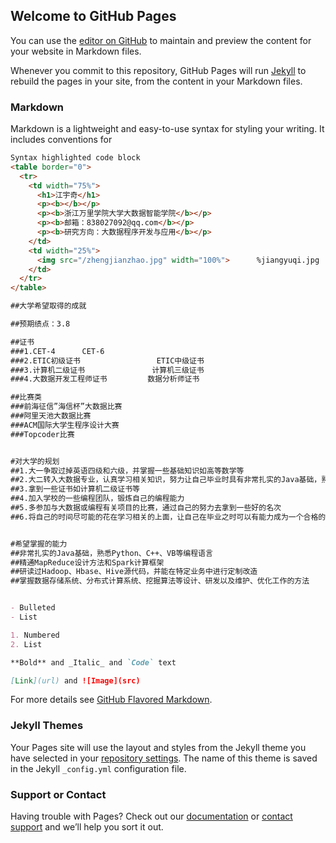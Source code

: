 ## Welcome to GitHub Pages

You can use the [editor on GitHub](https://github.com/838027092/jiangyuqi.github.com/edit/gh-pages/index.md) to maintain and preview the content for your website in Markdown files.

Whenever you commit to this repository, GitHub Pages will run [Jekyll](https://jekyllrb.com/) to rebuild the pages in your site, from the content in your Markdown files.

### Markdown

Markdown is a lightweight and easy-to-use syntax for styling your writing. It includes conventions for

```markdown
Syntax highlighted code block
<table border="0">
  <tr>
    <td width="75%">
      <h1>江宇奇</h1>
      <p><b></b></p>
      <p><b>浙江万里学院大学大数据智能学院</b></p>
      <p><b>邮箱：838027092@qq.com</b></p>
      <p><b>研究方向：大数据程序开发与应用</b></p>
    </td>
    <td width="25%">
      <img src="/zhengjianzhao.jpg" width="100%">      %jiangyuqi.jpg
    </td>
  </tr>
</table>

##大学希望取得的成就

##预期绩点：3.8

##证书
###1.CET-4      CET-6
###2.ETIC初级证书                 ETIC中级证书
###3.计算机二级证书               计算机三级证书
###4.大数据开发工程师证书         数据分析师证书

##比赛类
###前海征信”海信杯”大数据比赛
###阿里天池大数据比赛
###ACM国际大学生程序设计大赛
###Topcoder比赛


#对大学的规划
##1.大一争取过掉英语四级和六级，并掌握一些基础知识如高等数学等
##2.大二转入大数据专业，认真学习相关知识，努力让自己毕业时具有非常扎实的Java基础，熟悉Python、C++、VB等编程语言，并精通MapReduce设计方法和Spark计算框架，以及研读Hadoop、Hbase 、Hive源代码
##3.拿到一些证书如计算机二级证书等
##4.加入学校的一些编程团队，锻炼自己的编程能力
##5.多参加与大数据或编程有关项目的比赛，通过自己的努力去拿到一些好的名次
##6.将自己的时间尽可能的花在学习相关的上面，让自己在毕业之时可以有能力成为一个合格的大数据工程师并且努力去一个好的公司


#希望掌握的能力
##非常扎实的Java基础，熟悉Python、C++、VB等编程语言
##精通MapReduce设计方法和Spark计算框架
##研读过Hadoop、Hbase、Hive源代码，并能在特定业务中进行定制改造
##掌握数据存储系统、分布式计算系统、挖掘算法等设计、研发以及维护、优化工作的方法


- Bulleted
- List

1. Numbered
2. List

**Bold** and _Italic_ and `Code` text

[Link](url) and ![Image](src)
```

For more details see [GitHub Flavored Markdown](https://guides.github.com/features/mastering-markdown/).

### Jekyll Themes

Your Pages site will use the layout and styles from the Jekyll theme you have selected in your [repository settings](https://github.com/838027092/12/settings). The name of this theme is saved in the Jekyll `_config.yml` configuration file.

### Support or Contact

Having trouble with Pages? Check out our [documentation](https://docs.github.com/categories/github-pages-basics/) or [contact support](https://github.com/contact) and we’ll help you sort it out.







